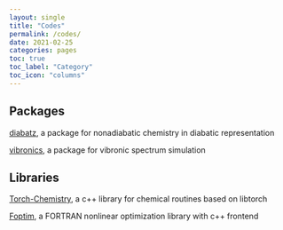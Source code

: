```yaml
---
layout: single
title: "Codes"
permalink: /codes/
date: 2021-02-25
categories: pages
toc: true
toc_label: "Category"
toc_icon: "columns"
---
```

## Packages
[diabatz](https://github.com/YifanShenSZ/diabatz), a package for nonadiabatic chemistry in diabatic representation

[vibronics](https://github.com/YifanShenSZ/vibronics), a package for vibronic spectrum simulation 

## Libraries
[Torch-Chemistry](https://github.com/YifanShenSZ/Torch-Chemistry), a c++ library for chemical routines based on libtorch

[Foptim](https://github.com/YifanShenSZ/Foptim), a FORTRAN nonlinear optimization library with c++ frontend
